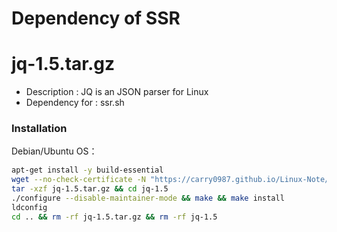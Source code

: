 # Dependency of SSR

jq-1.5.tar.gz
======

- Description : JQ is an JSON parser for Linux
- Dependency for : ssr.sh

### Installation
Debian/Ubuntu OS：
``` bash
apt-get install -y build-essential
wget --no-check-certificate -N "https://carry0987.github.io/Linux-Note/data/Proxy/SSR/other/jq-1.5.tar.gz"
tar -xzf jq-1.5.tar.gz && cd jq-1.5
./configure --disable-maintainer-mode && make && make install
ldconfig
cd .. && rm -rf jq-1.5.tar.gz && rm -rf jq-1.5
```
